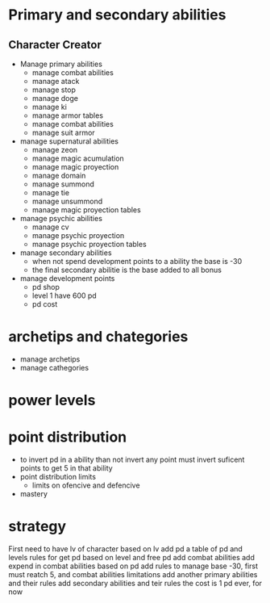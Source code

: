 # Primary and secondary abilities
## Character Creator
* Manage primary abilities
  * manage combat abilities
  * manage atack
  * manage stop
  * manage doge
  * manage ki
  * manage armor tables
  * manage combat abilities
  * manage suit armor
* manage supernatural abilities
  * manage zeon
  * manage magic acumulation
  * manage magic proyection
  * manage domain
  * manage summond
  * manage tie
  * manage unsummond
  * manage magic proyection tables
* manage psychic abilities
  * manage cv
  * manage psychic proyection
  * manage psychic proyection tables
* manage secondary abilities
  * when not spend development points to a ability the base is -30
  * the final secondary abilitie is the base added to all bonus
* manage development points
  * pd shop
  * level 1 have 600 pd
  * pd cost
# archetips and chategories
* manage archetips
* manage cathegories
# power levels
# point distribution
* to invert pd in a ability than not invert any point must invert suficent points to get 5 in that ability
* point distribution limits
  *  limits on ofencive and defencive 
*  mastery

# strategy
First need to have lv of character 
based on lv add pd
a table of pd and levels
rules for get pd based on level and free pd
add combat abilities 
add expend in combat abilities based on pd
add rules to manage base -30, first must reatch 5, and combat abilities limitations
add another primary abilities and their rules
add secondary abilities and teir rules
the cost is 1 pd ever, for now

